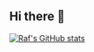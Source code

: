## Hi there 👋
[![Raf's GitHub stats](https://github-readme-stats-kappa-navy-69.vercel.app/api?username=rafmonteiro&show_icons=true&theme=transparent&show=reviews,discussions_started,discussions_answered,prs_merged,prs_merged_percentage)](https://github.com/rafmonteiro/github-readme-stats)
<!--
**rafmonteiro/rafmonteiro** is a ✨ _special_ ✨ repository because its `README.md` (this file) appears on your GitHub profile.

Here are some ideas to get you started:

- 🔭 I’m currently working on ...
- 🌱 I’m currently learning ...
- 👯 I’m looking to collaborate on ...
- 🤔 I’m looking for help with ...
- 💬 Ask me about ...
- 📫 How to reach me: ...
- 😄 Pronouns: ...
- ⚡ Fun fact: ...
-->
